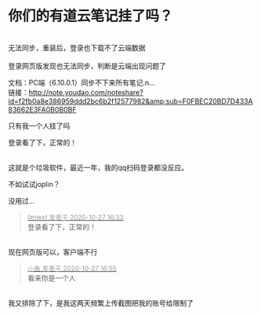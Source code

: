 # 你们的有道云笔记挂了吗？


<br />
无法同步，重装后，登录也下载不了云端数据<br />
<br />
登录网页版发现也无法同步，判断是云端出现问题了

文档：PC端（6.10.0.1）同步不下来所有笔记.n...<br />
链接：http://note.youdao.com/noteshare?id=f2fb0a8e386959ddd2bc6b2f12577982&amp;sub=F0FBEC20BD7D433A83662E3FA0B0B0BF

只有我一个人挂了吗<img src="static/image/smiley/yct/020.gif" smilieid="47" border="0" alt="" />

登录看了下，正常的！<br />
<br />
<img src="static/image/smiley/default/lol.gif" smilieid="12" border="0" alt="" /><img src="static/image/smiley/default/lol.gif" smilieid="12" border="0" alt="" /><img src="static/image/smiley/default/lol.gif" smilieid="12" border="0" alt="" />

这就是个垃圾软件，最近一年，我的qq扫码登录都没反应。

不如试试joplin？

没用过...

<div class="quote"><blockquote><font size="2"><a href="https://www.hostloc.com/forum.php?mod=redirect&amp;goto=findpost&amp;pid=9359903&amp;ptid=759045" target="_blank"><font color="#999999">llmwxt 发表于 2020-10-27 16:33</font></a></font><br />
登录看了下，正常的！</blockquote></div><br />
现在网页版可以，客户端不行

<div class="quote"><blockquote><font size="2"><a href="https://www.hostloc.com/forum.php?mod=redirect&amp;goto=findpost&amp;pid=9360033&amp;ptid=759045" target="_blank"><font color="#999999">小鱼 发表于 2020-10-27 16:55</font></a></font><br />
看来你是一个人</blockquote></div><br />
我又排除了下，是我这两天频繁上传截图把我的账号给限制了<br />

